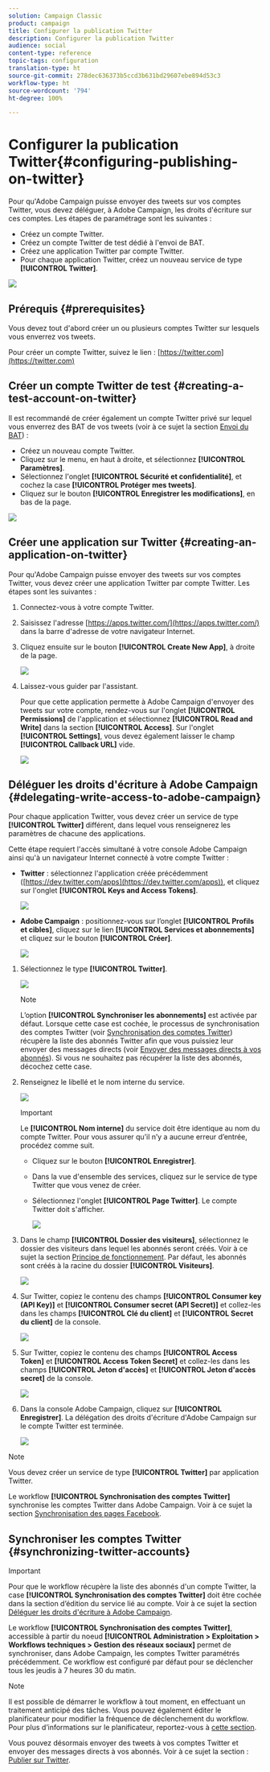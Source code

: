 ```yaml
---
solution: Campaign Classic
product: campaign
title: Configurer la publication Twitter
description: Configurer la publication Twitter
audience: social
content-type: reference
topic-tags: configuration
translation-type: ht
source-git-commit: 278dec636373b5ccd3b631bd29607ebe894d53c3
workflow-type: ht
source-wordcount: '794'
ht-degree: 100%

---
```



# Configurer la publication Twitter{#configuring-publishing-on-twitter}

Pour qu&#39;Adobe Campaign puisse envoyer des tweets sur vos comptes Twitter, vous devez déléguer, à Adobe Campaign, les droits d&#39;écriture sur ces comptes. Les étapes de paramétrage sont les suivantes :

* Créez un compte Twitter.
* Créez un compte Twitter de test dédié à l&#39;envoi de BAT.
* Créez une application Twitter par compte Twitter.
* Pour chaque application Twitter, créez un nouveau service de type **[!UICONTROL Twitter]**.

![](assets/social_diagram_twitter_service.png)

## Prérequis {#prerequisites}

Vous devez tout d&#39;abord créer un ou plusieurs comptes Twitter sur lesquels vous enverrez vos tweets.

Pour créer un compte Twitter, suivez le lien : [https://twitter.com](https://twitter.com)

## Créer un compte Twitter de test {#creating-a-test-account-on-twitter}

Il est recommandé de créer également un compte Twitter privé sur lequel vous enverrez des BAT de vos tweets (voir à ce sujet la section [Envoi du BAT](../../social/using/publishing-on-twitter.md#sending-the-proof)) :

* Créez un nouveau compte Twitter.
* Cliquez sur le menu, en haut à droite, et sélectionnez **[!UICONTROL Paramètres]**.
* Sélectionnez l&#39;onglet **[!UICONTROL Sécurité et confidentialité]**, et cochez la case **[!UICONTROL Protéger mes tweets]**.
* Cliquez sur le bouton **[!UICONTROL Enregistrer les modifications]**, en bas de la page.

![](assets/social_twitter_test_page.png)

## Créer une application sur Twitter {#creating-an-application-on-twitter}

Pour qu&#39;Adobe Campaign puisse envoyer des tweets sur vos comptes Twitter, vous devez créer une application Twitter par compte Twitter. Les étapes sont les suivantes :

1. Connectez-vous à votre compte Twitter.
1. Saisissez l&#39;adresse [https://apps.twitter.com/](https://apps.twitter.com/) dans la barre d&#39;adresse de votre navigateur Internet.
1. Cliquez ensuite sur le bouton **[!UICONTROL Create New App]**, à droite de la page.

   ![](assets/social_create_twitter_app_001.png)

1. Laissez-vous guider par l&#39;assistant.

   Pour que cette application permette à Adobe Campaign d&#39;envoyer des tweets sur votre compte, rendez-vous sur l&#39;onglet **[!UICONTROL Permissions]** de l&#39;application et sélectionnez **[!UICONTROL Read and Write]** dans la section **[!UICONTROL Access]**. Sur l&#39;onglet **[!UICONTROL Settings]**, vous devez également laisser le champ **[!UICONTROL Callback URL]** vide.

   ![](assets/social_create_twitter_app_002.png)

## Déléguer les droits d&#39;écriture à Adobe Campaign {#delegating-write-access-to-adobe-campaign}

Pour chaque application Twitter, vous devez créer un service de type **[!UICONTROL Twitter]** différent, dans lequel vous renseignerez les paramètres de chacune des applications.

Cette étape requiert l&#39;accès simultané à votre console Adobe Campaign ainsi qu&#39;à un navigateur Internet connecté à votre compte Twitter :

* **Twitter** : sélectionnez l&#39;application créée précédemment ([https://dev.twitter.com/apps](https://dev.twitter.com/apps)), et cliquez sur l&#39;onglet **[!UICONTROL Keys and Access Tokens]**.

   ![](assets/social_twitter_service_002.png)

* **Adobe Campaign** : positionnez-vous sur l’onglet **[!UICONTROL Profils et cibles]**, cliquez sur le lien **[!UICONTROL Services et abonnements]** et cliquez sur le bouton **[!UICONTROL Créer]**.

   ![](assets/social_twitter_service_007.png)

1. Sélectionnez le type **[!UICONTROL Twitter]**.

   ![](assets/social_twitter_service_008.png)

   >[!NOTE]
   >
   >L’option **[!UICONTROL Synchroniser les abonnements]** est activée par défaut. Lorsque cette case est cochée, le processus de synchronisation des comptes Twitter (voir [Synchronisation des comptes Twitter](#synchronizing-twitter-accounts)) récupère la liste des abonnés Twitter afin que vous puissiez leur envoyer des messages directs (voir [Envoyer des messages directs à vos abonnés](../../social/using/publishing-on-twitter.md#sending-direct-messages-to-subscribers)). Si vous ne souhaitez pas récupérer la liste des abonnés, décochez cette case.

1. Renseignez le libellé et le nom interne du service.

   ![](assets/social_twitter_service_009.png)

   >[!IMPORTANT]
   >
   >Le **[!UICONTROL Nom interne]** du service doit être identique au nom du compte Twitter. Pour vous assurer qu’il n’y a aucune erreur d’entrée, procédez comme suit.

   * Cliquez sur le bouton **[!UICONTROL Enregistrer]**.
   * Dans la vue d&#39;ensemble des services, cliquez sur le service de type Twitter que vous venez de créer.
   * Sélectionnez l&#39;onglet **[!UICONTROL Page Twitter]**. Le compte Twitter doit s&#39;afficher.

      ![](assets/social_twitter_service_010.png)

1. Dans le champ **[!UICONTROL Dossier des visiteurs]**, sélectionnez le dossier des visiteurs dans lequel les abonnés seront créés. Voir à ce sujet la section [Principe de fonctionnement](../../social/using/publishing-on-twitter.md#operating-principle). Par défaut, les abonnés sont créés à la racine du dossier **[!UICONTROL Visiteurs]**.

   ![](assets/social_twitter_service_010_b.png)

1. Sur Twitter, copiez le contenu des champs **[!UICONTROL Consumer key (API Key)]** et **[!UICONTROL Consumer secret (API Secret)]** et collez-les dans les champs **[!UICONTROL Clé du client]** et **[!UICONTROL Secret du client]** de la console.

   ![](assets/social_twitter_service_012.png)

1. Sur Twitter, copiez le contenu des champs **[!UICONTROL Access Token]** et **[!UICONTROL Access Token Secret]** et collez-les dans les champs **[!UICONTROL Jeton d&#39;accès]** et **[!UICONTROL Jeton d&#39;accès secret]** de la console.

   ![](assets/social_twitter_service_013.png)

1. Dans la console Adobe Campaign, cliquez sur **[!UICONTROL Enregistrer]**. La délégation des droits d&#39;écriture d&#39;Adobe Campaign sur le compte Twitter est terminée.

   ![](assets/social_twitter_service_014.png)

>[!NOTE]
>
>Vous devez créer un service de type **[!UICONTROL Twitter]** par application Twitter.

Le workflow **[!UICONTROL Synchronisation des comptes Twitter]** synchronise les comptes Twitter dans Adobe Campaign. Voir à ce sujet la section [Synchronisation des pages Facebook](../../social/using/publishing-on-facebook-walls.md#synchronizing-facebook-pages).

## Synchroniser les comptes Twitter {#synchronizing-twitter-accounts}

>[!IMPORTANT]
>
>Pour que le workflow récupère la liste des abonnés d&#39;un compte Twitter, la case **[!UICONTROL Synchronisation des comptes Twitter]** doit être cochée dans la section d’édition du service lié au compte. Voir à ce sujet la section [Déléguer les droits d&#39;écriture à Adobe Campaign](#delegating-write-access-to-adobe-campaign).

Le workflow **[!UICONTROL Synchronisation des comptes Twitter]**, accessible à partir du noeud **[!UICONTROL Administration > Exploitation > Workflows techniques > Gestion des réseaux sociaux]** permet de synchroniser, dans Adobe Campaign, les comptes Twitter paramétrés précédemment. Ce workflow est configuré par défaut pour se déclencher tous les jeudis à 7 heures 30 du matin.

>[!NOTE]
>
>Il est possible de démarrer le workflow à tout moment, en effectuant un traitement anticipé des tâches. Vous pouvez également éditer le planificateur pour modifier la fréquence de déclenchement du workflow. Pour plus d’informations sur le planificateur, reportez-vous à [cette section](../../workflow/using/scheduler.md).

Vous pouvez désormais envoyer des tweets à vos comptes Twitter et envoyer des messages directs à vos abonnés. Voir à ce sujet la section : [Publier sur Twitter](../../social/using/publishing-on-twitter.md).
